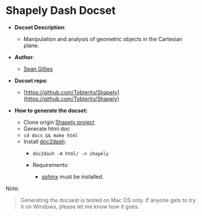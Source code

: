 Shapely Dash Docset
=======================

- __Docset Description__:
    - Manipulation and analysis of geometric objects in the Cartesian plane.

- __Author__:
    - [Sean Gillies](https://github.com/sgillies)

- __Docset repo__:
    - [https://github.com/Toblerity/Shapely](https://github.com/Toblerity/Shapely)

- __How to generate the docset:__

	- Clone origin [Shapely project](https://github.com/Toblerity/Shapely)
  - Generate html doc
  - `cd docs && make html`
  - Install [doc2dash](https://github.com/hynek/doc2dash):
	- `doc2dash -A html/ -n shapely`

	- Requirements:

		- [sphinx](http://www.sphinx-doc.org/en/stable/) must be installed.

Note:
> Generating the docsest is tested on Mac OS only. If anyone gets to try it on Windows, please let me know how it goes.

